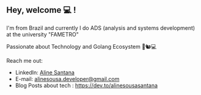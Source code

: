 ## Hey, welcome 💻 !  

I'm from Brazil and currently I do ADS (analysis and systems development) at the university "FAMETRO"
<p>Passionate about Technology and Golang Ecosystem 🔵🐿️💻</p>


Reach me out:
* LinkedIn: [Aline Santana](https://www.linkedin.com/in/aline-sousa-santana-131535256/)
* E-mail: alinesousa.developer@gmail.com
* Blog Posts about tech : https://dev.to/alinesousasantana

